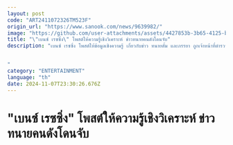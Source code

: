 ```yaml
---
layout: post
code: "ART2411072326TM523F"
origin_url: "https://www.sanook.com/news/9639982/"
image: "https://github.com/user-attachments/assets/4427853b-3b65-4125-b1bc-92808f76e9d1"
title: "\"เบนซ์ เรซซิ่ง\" โพสต์ให้ความรู้เชิงวิเคราะห์ ข่าวทนายคนดังโดนจับ"
description: "เบนซ์ เรซซิ่ง โพสต์ให้ข้อมูลเชิงความรู้ เกี่ยวกับข่าว ทนายตั้ม และภรรยา ถูกเจ้าหน้าที่ตำรวจจับ  


"
category: "ENTERTAINMENT"
language: "th"
date: 2024-11-07T23:30:26.676Z
---
```


# "เบนซ์ เรซซิ่ง" โพสต์ให้ความรู้เชิงวิเคราะห์ ข่าวทนายคนดังโดนจับ